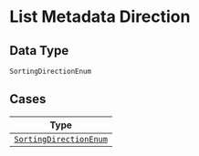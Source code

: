 
# List Metadata Direction

## Data Type

`SortingDirectionEnum`

## Cases

| Type |
|  --- |
| [`SortingDirectionEnum`](../../../doc/models/sorting-direction-enum.md) |

